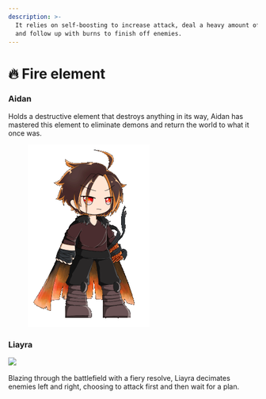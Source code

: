 ```yaml
---
description: >-
  It relies on self-boosting to increase attack, deal a heavy amount of damage,
  and follow up with burns to finish off enemies.
---
```


# 🔥 Fire element

### **Aidan**

Holds a destructive element that destroys anything in its way, Aidan has mastered this element to eliminate demons and return the world to what it once was.

<figure><img src="../../../.gitbook/assets/Fire_Male.gif" alt=""><figcaption></figcaption></figure>

### Liayra

![](../../../.gitbook/assets/1\_w-iVExiJAjX-c2SEOKdlVA.png)

Blazing through the battlefield with a fiery resolve, Liayra decimates enemies left and right, choosing to attack first and then wait for a plan.
